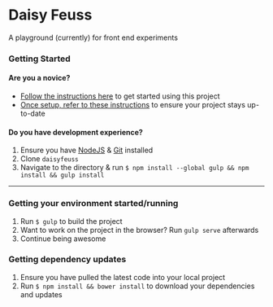 # Daisy Feuss
A playground (currently) for front end experiments

### Getting Started

#### Are you a novice?
- [Follow the instructions here](../../wiki/How-to-Use) to get started using this project
- [Once setup, refer to these instructions](../../wiki/How-to-Update) to ensure your project stays up-to-date

#### Do you have development experience?
1. Ensure you have [NodeJS](https://nodejs.org/en/) & [Git](https://git-scm.com/downloads) installed
2. Clone `daisyfeuss`
3. Navigate to the directory & run `$ npm install --global gulp && npm install && gulp install`

---

### Getting your environment started/running
1. Run `$ gulp` to build the project
2. Want to work on the project in the browser? Run `gulp serve` afterwards
3. Continue being awesome

### Getting dependency updates
1. Ensure you have pulled the latest code into your local project
2. Run `$ npm install && bower install` to download your dependencies and updates
